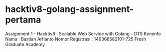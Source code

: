# hacktiv8-golang-assignment-pertama

Assignment 1 - Hacktiv8 : Scalable Web Service with Golang - DTS Kominfo
Nama : Bastian Arfianto
Nomor Registrasi : 149368582101-725
Fresh Graduate Academy
